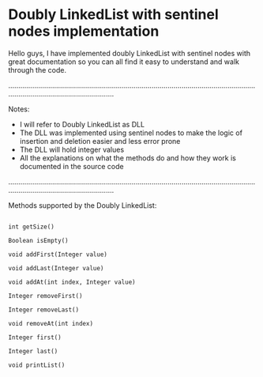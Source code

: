 # Doubly LinkedList with sentinel nodes implementation
Hello guys, I have implemented doubly LinkedList with sentinel nodes with great documentation so you can all find it easy to understand and walk through the code.

.................................................................................................................................................................................

Notes:
- I will refer to Doubly LinkedList as DLL
- The DLL was implemented using sentinel nodes to make the logic of insertion and deletion easier and less error prone
- The DLL will hold integer values
- All the explanations on what the methods do and how they work is documented in the source code


.................................................................................................................................................................................

Methods supported by the Doubly LinkedList:
```

int getSize()

Boolean isEmpty()

void addFirst(Integer value)

void addLast(Integer value)

void addAt(int index, Integer value)

Integer removeFirst()

Integer removeLast()

void removeAt(int index)

Integer first()

Integer last()

void printList()
```
